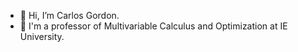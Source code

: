- 👋 Hi, I’m Carlos Gordon.
- 👀 I'm a professor of Multivariable Calculus and Optimization at IE University.


<!--
**CarlosGordon/CarlosGordon** is a ✨ _special_ ✨ repository because its `README.md` (this file) appears on your GitHub profile.

Meter en que estoy trabajando, en que investigando y como contactarme.
Here are some ideas to get you started:

- 🔭 I’m currently working on ...
- 🌱 I’m currently learning ...
- 👯 I’m looking to collaborate on ...
- 🤔 I’m looking for help with ...
- 💬 Ask me about ...
- 📫 How to reach me: ...
- 😄 Pronouns: ...
- ⚡ Fun fact: ...
-->
